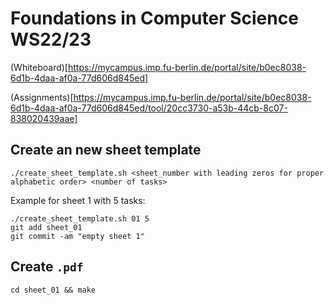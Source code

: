 # Foundations in Computer Science WS22/23

(Whiteboard)[https://mycampus.imp.fu-berlin.de/portal/site/b0ec8038-6d1b-4daa-af0a-77d606d845ed]

(Assignments)[https://mycampus.imp.fu-berlin.de/portal/site/b0ec8038-6d1b-4daa-af0a-77d606d845ed/tool/20cc3730-a53b-44cb-8c07-838020439aae]


## Create an new sheet template

`./create_sheet_template.sh <sheet_number with leading zeros for proper alphabetic order> <number of tasks>`

Example for sheet 1 with 5 tasks:

```
./create_sheet_template.sh 01 5
git add sheet_01
git commit -am "empty sheet 1"
```

## Create `.pdf`

```
cd sheet_01 && make
```